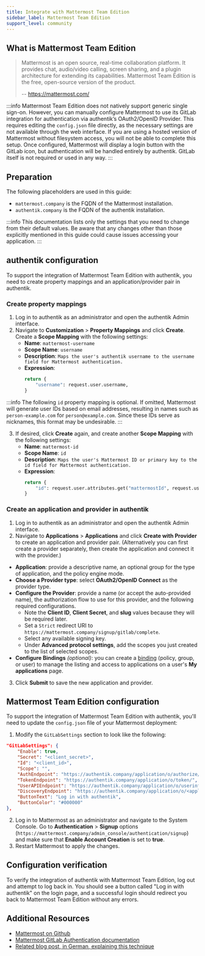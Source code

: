 ```yaml
---
title: Integrate with Mattermost Team Edition
sidebar_label: Mattermost Team Edition
support_level: community
---
```


## What is Mattermost Team Edition

> Mattermost is an open source, real-time collaboration platform. It provides chat, audio/video calling, screen sharing, and a plugin architecture for extending its capabilities. Mattermost Team Edition is the free, open-source version of the product.
>
> -- https://mattermost.com/

:::info
Mattermost Team Edition does not natively support generic single sign-on. However, you can manually configure Mattermost to use its GitLab integration for authentication via authentik’s OAuth2/OpenID Provider. This requires editing the `config.json` file directly, as the necessary settings are not available through the web interface. If you are using a hosted version of Mattermost without filesystem access, you will not be able to complete this setup. Once configured, Mattermost will display a login button with the GitLab icon, but authentication will be handled entirely by authentik. GitLab itself is not required or used in any way.
:::

## Preparation

The following placeholders are used in this guide:

- `mattermost.company` is the FQDN of the Mattermost installation.
- `authentik.company` is the FQDN of the authentik installation.

:::info
This documentation lists only the settings that you need to change from their default values. Be aware that any changes other than those explicitly mentioned in this guide could cause issues accessing your application.
:::

## authentik configuration

To support the integration of Mattermost Team Edition with authentik, you need to create property mappings and an application/provider pair in authentik.

### Create property mappings

1. Log in to authentik as an administrator and open the authentik Admin interface.
2. Navigate to **Customization** > **Property Mappings** and click **Create**. Create a **Scope Mapping** with the following settings:
    - **Name**: `mattermost-username`
    - **Scope Name**: `username`
    - **Description**: `Maps the user's authentik username to the username field for Mattermost authentication.`
    - **Expression**:
        ```python
        return {
            "username": request.user.username,
        }
        ```

:::info
The following `id` property mapping is optional. If omitted, Mattermost will generate user IDs based on email addresses, resulting in names such as `person-example.com` for `person@example.com`. Since these IDs serve as nicknames, this format may be undesirable.
:::

3. If desired, click **Create** again, and create another **Scope Mapping** with the following settings:
    - **Name**: `mattermost-id`
    - **Scope Name**: `id`
    - **Description**: `Maps the user's Mattermost ID or primary key to the id field for Mattermost authentication.`
    - **Expression**:
        ```python
        return {
            "id": request.user.attributes.get("mattermostId", request.user.pk),
        }
        ```

### Create an application and provider in authentik

1. Log in to authentik as an administrator and open the authentik Admin interface.
2. Navigate to **Applications** > **Applications** and click **Create with Provider** to create an application and provider pair. (Alternatively you can first create a provider separately, then create the application and connect it with the provider.)

- **Application**: provide a descriptive name, an optional group for the type of application, and the policy engine mode.
- **Choose a Provider type**: select **OAuth2/OpenID Connect** as the provider type.
- **Configure the Provider**: provide a name (or accept the auto-provided name), the authorization flow to use for this provider, and the following required configurations.
    - Note the **Client ID**, **Client Secret**, and **slug** values because they will be required later.
    - Set a `Strict` redirect URI to `https://mattermost.company/signup/gitlab/complete`.
    - Select any available signing key.
    - Under **Advanced protocol settings**, add the scopes you just created to the list of selected scopes.
- **Configure Bindings** _(optional)_: you can create a [binding](/docs/add-secure-apps/flows-stages/bindings/) (policy, group, or user) to manage the listing and access to applications on a user's **My applications** page.

3. Click **Submit** to save the new application and provider.

## Mattermost Team Edition configuration

To support the integration of Mattermost Team Edition with authentik, you'll need to update the `config.json` file of your Mattermost deployment:

1. Modify the `GitLabSettings` section to look like the following:

```json showLineNumbers title="/opt/mattermost/config/config.json"
"GitLabSettings": {
    "Enable": true,
    "Secret": "<client_secret>",
    "Id": "<client_id>",
    "Scope": "",
    "AuthEndpoint": "https://authentik.company/application/o/authorize/",
    "TokenEndpoint": "https://authentik.company/application/o/token/",
    "UserAPIEndpoint": "https://authentik.company/application/o/userinfo/",
    "DiscoveryEndpoint": "https://authentik.company/application/o/<application_slug>/.well-known/openid-configuration",
    "ButtonText": "Log in with authentik",
    "ButtonColor": "#000000"
},
```

2. Log in to Mattermost as an administrator and navigate to the System Console. Go to **Authentication** > **Signup** options (`https://mattermost.company/admin_console/authentication/signup`) and make sure that **Enable Account Creation** is set to **true**.
3. Restart Mattermost to apply the changes.

## Configuration verification

To verify the integration of authentik with Mattermost Team Edition, log out and attempt to log back in. You should see a button called "Log in with authentik" on the login page, and a successful login should redirect you back to Mattermost Team Edition without any errors.

## Additional Resources

- [Mattermost on Github](https://github.com/mattermost/mattermost)
- [Mattermost GitLab Authentication documentation](https://docs.mattermost.com/configure/authentication-configuration-settings.html#gitlab-oauth-2-0-settings)
- [Related blog post, in German, explaining this technique](https://ayedo.de/posts/mattermost-self-hosted-sso-mit-authentik/)
